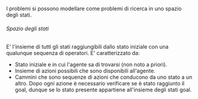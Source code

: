 I problemi si possono modellare come problemi di ricerca in uno spazio degli stati.
###### Spazio degli stati
E' l'insieme di tutti gli stati raggiungibili dallo stato iniziale con una qualunque sequenza di operatori. E' caratterizzato da:
- Stato iniziale e in cui l'agente sa di trovarsi (non noto a priori).
- Insieme di azioni possibili che sono disponibili all'agente.
- Cammini che sono sequenze di azioni che conducono da uno stato a un altro.
Dopo ogni azione è necessario verificare se è stato raggiunto il goal, dunque se lo stato presente appartiene all'insieme degli stati goal. 
